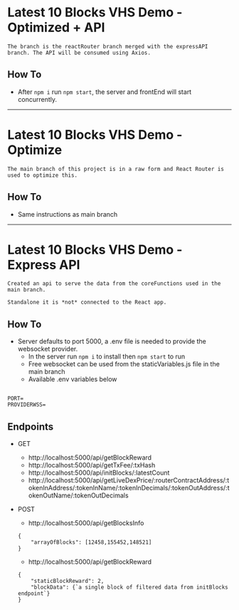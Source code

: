 # Latest 10 Blocks VHS Demo - Optimized + API

`The branch is the reactRouter branch merged with the expressAPI branch. The API will be consumed using Axios.`

## How To

- After ` npm i ` run ` npm start `, the server and frontEnd will start concurrently.
-----
# Latest 10 Blocks VHS Demo - Optimize

`The main branch of this project is in a raw form and React Router is used to optimize this.`

## How To

- Same instructions as main branch
-----
# Latest 10 Blocks VHS Demo - Express API

`Created an api to serve the data from the coreFunctions used in the main branch.`

`Standalone it is *not* connected to the React app.`

## How To

- Server defaults to port 5000, a .env file is needed to provide the websocket provider.
    * In the server run ` npm i ` to install then ` npm start ` to run
    * Free websocket can be used from the staticVariables.js file in the main branch
    * Available .env variables below


```

PORT=
PROVIDERWSS=

```

## Endpoints

- GET
    * http://localhost:5000/api/getBlockReward 
    * http://localhost:5000/api/getTxFee/:txHash
    * http://localhost:5000/api/initBlocks/:latestCount
    * http://localhost:5000/api/getLiveDexPrice/:routerContractAddress/:tokenInAddress/:tokenInName/:tokenInDecimals/:tokenOutAddress/:tokenOutName/:tokenOutDecimals

- POST
    * http://localhost:5000/api/getBlocksInfo
    ```
    {
        "arrayOfBlocks": [12458,155452,148521]
    }   
    ```

    * http://localhost:5000/api/getBlockReward
    ```
    {
        "staticBlockReward": 2,
        "blockData": {`a single block of filtered data from initBlocks endpoint`}
    }
    ```

    

